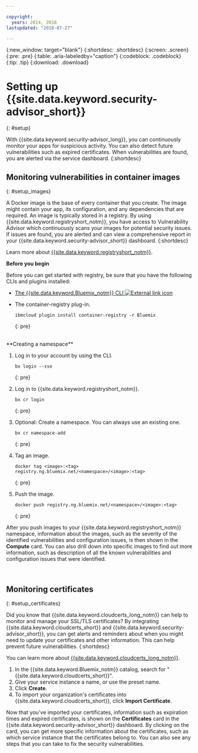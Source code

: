 ```yaml
---

copyright:
  years: 2014, 2018
lastupdated: "2018-07-27"

---
```


{:new_window: target="blank"}
{:shortdesc: .shortdesc}
{:screen: .screen}
{:pre: .pre}
{:table: .aria-labeledby="caption"}
{:codeblock: .codeblock}
{:tip: .tip}
{:download: .download}

# Setting up {{site.data.keyword.security-advisor_short}}
{: #setup}

With {{site.data.keyword.security-advisor_long}}, you can continuously monitor your apps for suspicious activity. You can also detect future vulnerabilities such as expired certificates. When vulnerabilities are found, you are alerted via the service dashboard.
{:shortdesc}

## Monitoring vulnerabilities in container images
{: #setup_images}

A Docker image is the base of every container that you create. The image might contain your app, its configuration, and any dependencies that are required. An image is typically stored in a registry. By using {{site.data.keyword.registryshort_notm}}, you have access to Vulnerability Advisor which continuously scans your images for potential security issues. If issues are found, you are alerted and can view a comprehensive report in your {{site.data.keyword.security-advisor_short}} dashboard.
{:shortdesc}

Learn more about [{{site.data.keyword.registryshort_notm}}](/docs/services/Registry/index.html#index).


**Before you begin**

Before you can get started with registry, be sure that you have the following CLIs and plugins installed:
- [The {{site.data.keyword.Bluemix_notm}} CLI ![External link icon](../../icons/launch-glyph.svg "External link icon")](http://clis.ng.bluemix.net/ui/home.html)
- The container-registry plug-in.

    ```
    ibmcloud plugin install container-registry -r Bluemix
    ```
    {: pre}

</br>
**Creating a namespace**

1. Log in to your account by using the CLI.

   ```
   bx login --sso
   ```
   {: pre}

2. Log in to {{site.data.keyword.registryshort_notm}}.

   ```
   bx cr login
   ```
   {: pre}

3. Optional: Create a namespace. You can always use an existing one.

   ```
   bx cr namespace-add
   ```
   {: pre}

3. Tag an image.

   ```
   docker tag <image>:<tag> registry.ng.bluemix.net/<namespace>/<image>:<tag>
   ```
   {: pre}

5. Push the image.

   ```
   docker push registry.ng.bluemix.net/<namespace>/<image>:<tag>
   ```
   {: pre}


After you push images to your {{site.data.keyword.registryshort_notm}} namespace, information about the images, such as the severity of the identified vulnerabilities and configuration issues, is then shown in the **Compute** card. You can also drill down into specific images to find out more information, such as description of all the known vulnerabilities and configuration issues that were identified.

</br>

## Monitoring certificates
{: #setup_certificates}

Did you know that {{site.data.keyword.cloudcerts_long_notm}} can help to monitor and manage your SSL/TLS certificates? By integrating {{site.data.keyword.cloudcerts_short}} and {{site.data.keyword.security-advisor_short}}, you can get alerts and reminders about when you might need to update your certificates and other information. This can help prevent future vulnerabilities.
{:shortdesc}

You can learn more about [{{site.data.keyword.cloudcerts_long_notm}}](/docs/services/certificate-manager/index.html#gettingstarted).

1. In the {{site.data.keyword.Bluemix_notm}} catalog, search for "{{site.data.keyword.cloudcerts_short}}".
2. Give your service instance a name, or use the preset name.
3. Click **Create**.
4. To import your organization's certificates into {{site.data.keyword.cloudcerts_short}}, click **Import Certificate**.

Now that you've imported your certificates, information such as expiration times and expired certificates, is shown on the **Certificates** card in the {{site.data.keyword.security-advisor_short}} dashboard. By clicking on the card, you can get more specific information about the certificates, such as which service instance that the certificates belong to. You can also see any steps that you can take to fix the security vulnerabilities.




